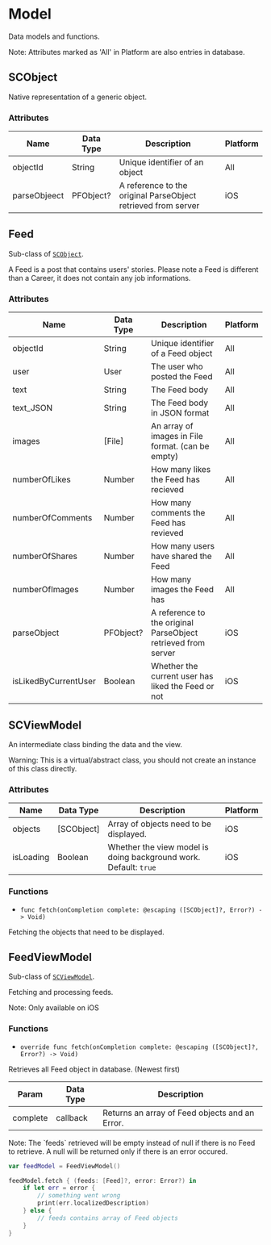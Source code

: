 # Model

Data models and functions.

<aside class="notice">
Note: Attributes marked as 'All' in Platform are also entries in database.
</aside>

## SCObject

Native representation of a generic object.

### Attributes
Name | Data Type | Description | Platform
--------- | ------- | ----------- | -------
objectId | String | Unique identifier of an object | All
parseObjeect | PFObject? | A reference to the original ParseObject retrieved from server | iOS

## Feed

Sub-class of [`SCObject`](#scobject).

A Feed is a post that contains users' stories. Please note a Feed is different than a Career, it does not contain any job informations.

### Attributes

Name | Data Type | Description | Platform
--------- | ------- | ----------- | -------
objectId | String | Unique identifier of a Feed object | All
user | User | The user who posted the Feed | All
text | String | The Feed body | All
text_JSON| String | The Feed body in JSON format | All
images | [File] | An array of images in File format. (can be empty) | All
numberOfLikes | Number | How many likes the Feed has recieved | All
numberOfComments | Number | How many comments the Feed has revieved | All
numberOfShares | Number | How many users have shared the Feed | All
numberOfImages | Number | How many images the Feed has | All
parseObject | PFObject? | A reference to the original ParseObject retrieved from server | iOS
isLikedByCurrentUser | Boolean | Whether the current user has liked the Feed or not | iOS

## SCViewModel

An intermediate class binding the data and the view.

<aside class="warning">
Warning: This is a virtual/abstract class, you should not create an instance of this class directly.
</aside>

### Attributes
Name | Data Type | Description | Platform
--------- | ------- | ----------- | -------
objects | [SCObject] | Array of objects need to be displayed. | iOS
isLoading | Boolean | Whether the view model is doing background work. Default: `true` | iOS

### Functions

- `func fetch(onCompletion complete: @escaping ([SCObject]?, Error?) -> Void)`

Fetching the objects that need to be displayed.

## FeedViewModel

Sub-class of [`SCViewModel`](#scviewmodel).

Fetching and processing feeds.

<aside class="notice">
Note: Only available on iOS
</aside>

### Functions

- `override func fetch(onCompletion complete: @escaping ([SCObject]?, Error?) -> Void)`

Retrieves all Feed object in database. (Newest first)

Param | Data Type | Description
--------- | ------- | -----------
complete | callback | Returns an array of Feed objects and an Error.

<aside class="notice">
Note: The `feeds` retrieved will be empty instead of null if there is no Feed to retrieve. A null will be returned only if there is an error occured.
</aside>

```swift
var feedModel = FeedViewModel()

feedModel.fetch { (feeds: [Feed]?, error: Error?) in
    if let err = error {
        // something went wrong
        print(err.localizedDescription)
    } else {
        // feeds contains array of Feed objects
    }
}
```
